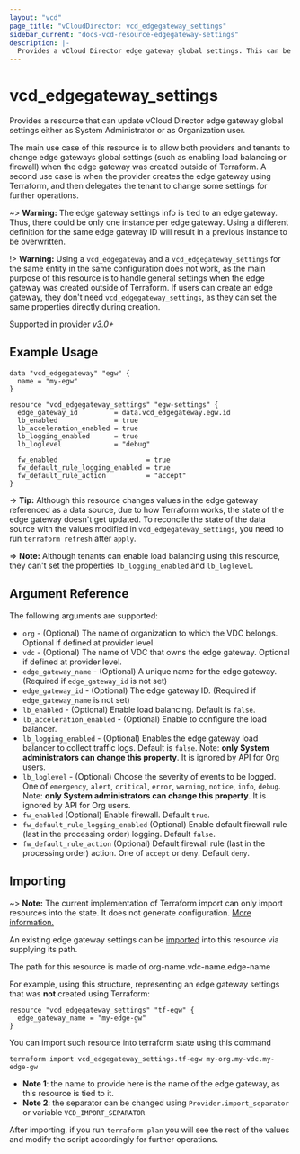 ```yaml
---
layout: "vcd"
page_title: "vCloudDirector: vcd_edgegateway_settings"
sidebar_current: "docs-vcd-resource-edgegateway-settings"
description: |-
  Provides a vCloud Director edge gateway global settings. This can be used to update global edge gateways settings related to firewall and load balancing.
---
```


# vcd\_edgegateway\_settings

Provides a resource that can update vCloud Director edge gateway global settings either as System Administrator or as
Organization user.

The main use case of this resource is to allow both providers and tenants to change edge gateways global settings (such as
enabling load balancing or firewall) when the edge gateway was created outside of Terraform.
A second use case is when the provider creates the edge gateway using Terraform, and then delegates the tenant to change
some settings for further operations.

~> **Warning:** The edge gateway settings info is tied to an edge gateway. Thus, there could be only one instance per 
edge gateway. Using a different definition for the same edge gateway ID will result in a previous instance to be overwritten.

!> **Warning:** Using a `vcd_edgegateway` and a `vcd_edgegateway_settings` for the same entity in the same configuration
does not work, as the main purpose of this resource is to handle general settings when the edge gateway was created outside of Terraform.
If users can create an edge gateway, they don't need `vcd_edgegateway_settings`, as they can set the same properties directly during creation.

Supported in provider *v3.0+*

## Example Usage

```hcl
data "vcd_edgegateway" "egw" {
  name = "my-egw"
}

resource "vcd_edgegateway_settings" "egw-settings" {
  edge_gateway_id         = data.vcd_edgegateway.egw.id
  lb_enabled              = true
  lb_acceleration_enabled = true
  lb_logging_enabled      = true
  lb_loglevel             = "debug"

  fw_enabled                      = true
  fw_default_rule_logging_enabled = true
  fw_default_rule_action          = "accept"
}
```

-> **Tip:** Although this resource changes values in the edge gateway referenced as a data source, due to how Terraform works, the state
of the edge gateway doesn't get updated. To reconcile the state of the data source with the values modified in `vcd_edgegateway_settings`,
you need to run `terraform refresh` after `apply`.

=> **Note:** Although tenants can enable load balancing using this resource, they can't set the properties `lb_logging_enabled` and `lb_loglevel`.

## Argument Reference

The following arguments are supported:

* `org` - (Optional) The name of organization to which the VDC belongs. Optional if defined at provider level.
* `vdc` - (Optional) The name of VDC that owns the edge gateway. Optional if defined at provider level. 
* `edge_gateway_name` - (Optional) A unique name for the edge gateway. (Required if `edge_gateway_id` is not set)
* `edge_gateway_id` - (Optional) The edge gateway ID. (Required if `edge_gateway_name` is not set)
* `lb_enabled` - (Optional) Enable load balancing. Default is `false`.
* `lb_acceleration_enabled` - (Optional) Enable to configure the load balancer.
* `lb_logging_enabled` - (Optional) Enables the edge gateway load balancer to collect traffic logs.
Default is `false`. Note: **only System administrators can change this property**. It is ignored by API for Org users.
* `lb_loglevel` - (Optional) Choose the severity of events to be logged. One of `emergency`,
`alert`, `critical`, `error`, `warning`, `notice`, `info`, `debug`. Note: **only System administrators can change this property**. It is ignored by API for Org users.
* `fw_enabled` (Optional) Enable firewall. Default `true`.
* `fw_default_rule_logging_enabled` (Optional) Enable default firewall rule (last in the processing 
order) logging. Default `false`.
* `fw_default_rule_action` (Optional) Default firewall rule (last in the processing order) action.
One of `accept` or `deny`. Default `deny`.

## Importing

~> **Note:** The current implementation of Terraform import can only import resources into the state. It does not generate
configuration. [More information.][docs-import]

An existing edge gateway settings can be [imported][docs-import] into this resource via supplying its path. 

The path for this resource is made of org-name.vdc-name.edge-name

For example, using this structure, representing an edge gateway settings that was **not** created using Terraform:

```hcl
resource "vcd_edgegateway_settings" "tf-egw" {
  edge_gateway_name = "my-edge-gw"
}
```

You can import such resource into terraform state using this command

```
terraform import vcd_edgegateway_settings.tf-egw my-org.my-vdc.my-edge-gw
```
* **Note 1**: the name to provide here is the name of the edge gateway, as this resource is tied to it.
* **Note 2**: the separator can be changed using `Provider.import_separator` or variable `VCD_IMPORT_SEPARATOR`

[docs-import]:https://www.terraform.io/docs/import/

After importing, if you run `terraform plan` you will see the rest of the values and modify the script accordingly for 
further operations.